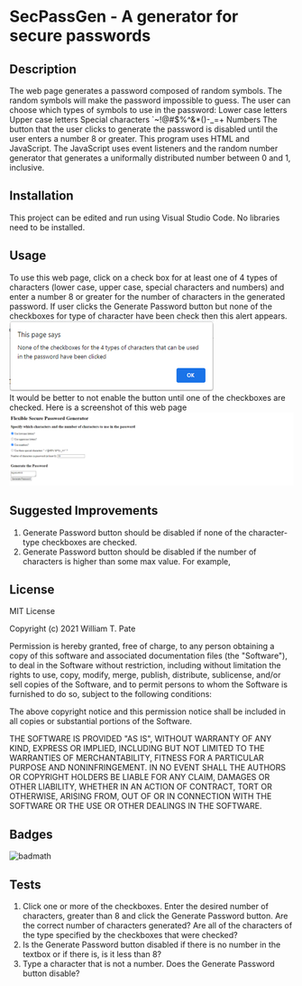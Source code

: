 # SecPassGen - A generator for secure passwords
## Description
The web page generates a password composed of random symbols. The random symbols will make the password impossible to guess. The user can choose which types of symbols to use in the password:
    Lower case letters
    Upper case letters 
    Special characters `~!@#$%^&*()-_=+
    Numbers
The button that the user clicks to generate the password is disabled until the user enters a number 8 or greater.
This program uses HTML and JavaScript. The JavaScript uses event listeners and the random number generator that generates a uniformally distributed number between 0 and 1, inclusive.

## Installation
This project can be edited and run using Visual Studio Code. No libraries need to be installed.

## Usage
To use this web page, click on a check box for at least one of 4 types of characters (lower case, upper case, special characters and numbers) and enter a number 8 or greater for the number of characters in the generated password.
If user clicks the Generate Password button but none of the checkboxes for type of character have been check then this alert appears.
</br>
![Alert](assets/images/alert.png)
</br>
It would be better to not enable the button until one of the checkboxes are checked.
Here is a screenshot of this web page
![Screenshot](assets/images/screenshot.png)

## Suggested Improvements
1. Generate Password button should be disabled if none of the character-type checkboxes are checked.
2. Generate Password button should be disabled if the number of characters is higher than some max value. For example, 

## License
MIT License

Copyright (c) 2021 William T. Pate

Permission is hereby granted, free of charge, to any person obtaining a copy
of this software and associated documentation files (the "Software"), to deal
in the Software without restriction, including without limitation the rights
to use, copy, modify, merge, publish, distribute, sublicense, and/or sell
copies of the Software, and to permit persons to whom the Software is
furnished to do so, subject to the following conditions:

The above copyright notice and this permission notice shall be included in all
copies or substantial portions of the Software.

THE SOFTWARE IS PROVIDED "AS IS", WITHOUT WARRANTY OF ANY KIND, EXPRESS OR
IMPLIED, INCLUDING BUT NOT LIMITED TO THE WARRANTIES OF MERCHANTABILITY,
FITNESS FOR A PARTICULAR PURPOSE AND NONINFRINGEMENT. IN NO EVENT SHALL THE
AUTHORS OR COPYRIGHT HOLDERS BE LIABLE FOR ANY CLAIM, DAMAGES OR OTHER
LIABILITY, WHETHER IN AN ACTION OF CONTRACT, TORT OR OTHERWISE, ARISING FROM,
OUT OF OR IN CONNECTION WITH THE SOFTWARE OR THE USE OR OTHER DEALINGS IN THE
SOFTWARE.


## Badges
![badmath](https://img.shields.io/github/languages/top/nielsenjared/badmath)

## Tests
1. Click one or more of the checkboxes. Enter the desired number of characters, greater than 8 and click the Generate Password button. Are the correct number of characters generated? Are all of the characters of the type specified by the checkboxes that were checked?
2. Is the Generate Password button disabled if there is no number in the textbox or if there is, is it less than 8?
3. Type a character that is not a number. Does the Generate Password button disable?
